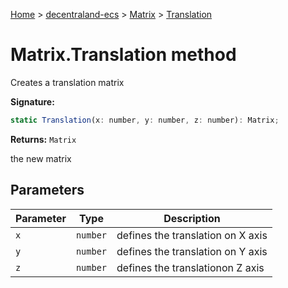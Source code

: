 [Home](./index) &gt; [decentraland-ecs](./decentraland-ecs.md) &gt; [Matrix](./decentraland-ecs.matrix.md) &gt; [Translation](./decentraland-ecs.matrix.translation.md)

# Matrix.Translation method

Creates a translation matrix

**Signature:**
```javascript
static Translation(x: number, y: number, z: number): Matrix;
```
**Returns:** `Matrix`

the new matrix

## Parameters

|  Parameter | Type | Description |
|  --- | --- | --- |
|  `x` | `number` | defines the translation on X axis |
|  `y` | `number` | defines the translation on Y axis |
|  `z` | `number` | defines the translationon Z axis |

